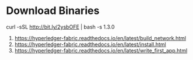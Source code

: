 # Download Binaries
curl -sSL http://bit.ly/2ysbOFE | bash -s 1.3.0

1) https://hyperledger-fabric.readthedocs.io/en/latest/build_network.html
2) https://hyperledger-fabric.readthedocs.io/en/latest/install.html
3) https://hyperledger-fabric.readthedocs.io/en/latest/write_first_app.html
